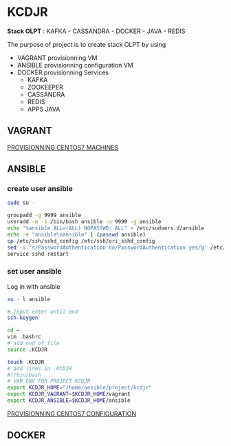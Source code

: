 # KCDJR
**Stack OLPT** : KAFKA - CASSANDRA - DOCKER - JAVA - REDIS

The purpose of project is to create stack OLPT by using 

- VAGRANT provisionning VM
- ANSIBLE provisionning configuration VM
- DOCKER provisionning Services 
  - KAFKA 
  - ZOOKEEPER 
  - CASSANDRA 
  - REDIS
  - APPS JAVA

## VAGRANT
[PROVISIONNING CENTOS7 MACHINES](vagrant/README.md)

## ANSIBLE
### create user ansible

``` bash
sudo su -

groupadd -g 9999 ansible
useradd -m -s /bin/bash ansible -u 9999 -g ansible
echo "%ansible ALL=(ALL) NOPASSWD: ALL" > /etc/sudoers.d/ansible
echo -e "ansible\nansible" | (passwd ansible)
cp /etc/ssh/sshd_config /etc/ssh/ori_sshd_config
sed -i 's/PasswordAuthentication no/PasswordAuthentication yes/g' /etc/ssh/sshd_config
service sshd restart
```
### set user ansible
Log in with ansible

``` bash
su - l ansible

# Input enter until end
ssh-keygen

cd ~
vim .bashrc
# add end of file
source .KCDJR

touch .KCDJR
# add lines in .KCDJR
#!/bin/bash
# VAR ENV FOR PROJECT KCDJR
export KCDJR_HOME="/home/ansible/project/kcdjr"
export KCDJR_VAGRANT=$KCDJR_HOME/vagrant
export KCDJR_ANSIBLE=$KCDJR_HOME/ansible
```
[PROVISIONNING CENTOS7 CONFIGURATION](ansible/README.md)

## DOCKER



